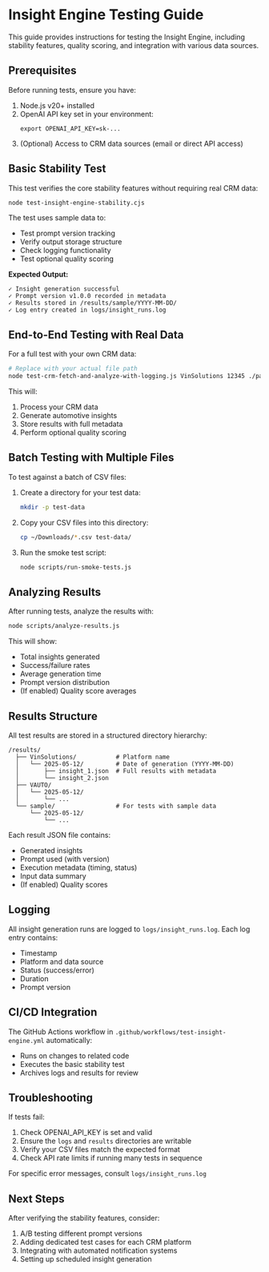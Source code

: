 # Insight Engine Testing Guide

This guide provides instructions for testing the Insight Engine, including stability features, quality scoring, and integration with various data sources.

## Prerequisites

Before running tests, ensure you have:

1. Node.js v20+ installed
2. OpenAI API key set in your environment:
   ```
   export OPENAI_API_KEY=sk-...
   ```
3. (Optional) Access to CRM data sources (email or direct API access)

## Basic Stability Test

This test verifies the core stability features without requiring real CRM data:

```bash
node test-insight-engine-stability.cjs
```

The test uses sample data to:
- Test prompt version tracking
- Verify output storage structure
- Check logging functionality
- Test optional quality scoring

**Expected Output:**

```
✓ Insight generation successful
✓ Prompt version v1.0.0 recorded in metadata
✓ Results stored in /results/sample/YYYY-MM-DD/
✓ Log entry created in logs/insight_runs.log
```

## End-to-End Testing with Real Data

For a full test with your own CRM data:

```bash
# Replace with your actual file path
node test-crm-fetch-and-analyze-with-logging.js VinSolutions 12345 ./path/to/sample.csv
```

This will:
1. Process your CRM data
2. Generate automotive insights
3. Store results with full metadata
4. Perform optional quality scoring

## Batch Testing with Multiple Files

To test against a batch of CSV files:

1. Create a directory for your test data:
   ```bash
   mkdir -p test-data
   ```

2. Copy your CSV files into this directory:
   ```bash
   cp ~/Downloads/*.csv test-data/
   ```

3. Run the smoke test script:
   ```bash
   node scripts/run-smoke-tests.js
   ```

## Analyzing Results

After running tests, analyze the results with:

```bash
node scripts/analyze-results.js
```

This will show:
- Total insights generated 
- Success/failure rates
- Average generation time
- Prompt version distribution
- (If enabled) Quality score averages

## Results Structure

All test results are stored in a structured directory hierarchy:

```
/results/
  ├── VinSolutions/           # Platform name
  │   └── 2025-05-12/         # Date of generation (YYYY-MM-DD)
  │       ├── insight_1.json  # Full results with metadata
  │       └── insight_2.json
  ├── VAUTO/
  │   └── 2025-05-12/
  │       └── ...
  └── sample/                 # For tests with sample data
      └── 2025-05-12/
          └── ...
```

Each result JSON file contains:
- Generated insights
- Prompt used (with version)
- Execution metadata (timing, status)
- Input data summary
- (If enabled) Quality scores

## Logging

All insight generation runs are logged to `logs/insight_runs.log`. Each log entry contains:
- Timestamp
- Platform and data source
- Status (success/error)
- Duration
- Prompt version

## CI/CD Integration

The GitHub Actions workflow in `.github/workflows/test-insight-engine.yml` automatically:
- Runs on changes to related code
- Executes the basic stability test
- Archives logs and results for review

## Troubleshooting

If tests fail:

1. Check OPENAI_API_KEY is set and valid
2. Ensure the `logs` and `results` directories are writable
3. Verify your CSV files match the expected format
4. Check API rate limits if running many tests in sequence

For specific error messages, consult `logs/insight_runs.log`

## Next Steps

After verifying the stability features, consider:

1. A/B testing different prompt versions
2. Adding dedicated test cases for each CRM platform
3. Integrating with automated notification systems
4. Setting up scheduled insight generation